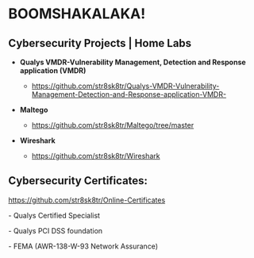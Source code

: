 <h1>BOOMSHAKALAKA!

<h2>Cybersecurity Projects | Home Labs</b></h2>

- <b>Qualys VMDR-Vulnerability Management, Detection and Response application (VMDR)</b>
  - https://github.com/str8sk8tr/Qualys-VMDR-Vulnerability-Management-Detection-and-Response-application-VMDR-
  
- <b>Maltego</b>
  - https://github.com/str8sk8tr/Maltego/tree/master
      
- <b>Wireshark</b>
  - https://github.com/str8sk8tr/Wireshark

<h2>Cybersecurity Certificates:</h2>

https://github.com/str8sk8tr/Online-Certificates


   -<hb> Qualys Certified Specialist<hb>
  
   -<hb> Qualys PCI DSS foundation<hb>
  
   -<hb> FEMA (AWR-138-W-93 Network Assurance)<hb>
